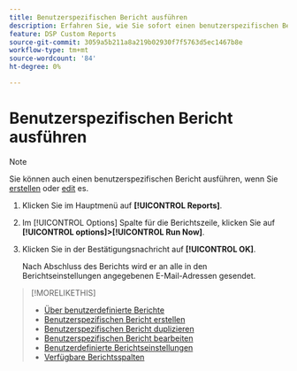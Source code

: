 ```yaml
---
title: Benutzerspezifischen Bericht ausführen
description: Erfahren Sie, wie Sie sofort einen benutzerspezifischen Bericht ausführen.
feature: DSP Custom Reports
source-git-commit: 3059a5b211a8a219b02930f7f5763d5ec1467b8e
workflow-type: tm+mt
source-wordcount: '84'
ht-degree: 0%

---
```


# Benutzerspezifischen Bericht ausführen

>[!NOTE]
>
>Sie können auch einen benutzerspezifischen Bericht ausführen, wenn Sie [erstellen](report-create.md) oder [edit](report-edit.md) es.

1. Klicken Sie im Hauptmenü auf **[!UICONTROL Reports]**.

1. Im [!UICONTROL Options] Spalte für die Berichtszeile, klicken Sie auf **[!UICONTROL options]>[!UICONTROL Run Now]**.

1. Klicken Sie in der Bestätigungsnachricht auf **[!UICONTROL OK]**.

   Nach Abschluss des Berichts wird er an alle in den Berichtseinstellungen angegebenen E-Mail-Adressen gesendet.

>[!MORELIKETHIS]
>
>* [Über benutzerdefinierte Berichte](/help/dsp/reports/report-about.md)
>* [Benutzerspezifischen Bericht erstellen](/help/dsp/reports/report-create.md)
>* [Benutzerspezifischen Bericht duplizieren](/help/dsp/reports/report-copy.md)
>* [Benutzerspezifischen Bericht bearbeiten](/help/dsp/reports/report-edit.md)
>* [Benutzerdefinierte Berichtseinstellungen](/help/dsp/reports/report-settings.md)
>* [Verfügbare Berichtsspalten](/help/dsp/reports/report-columns.md)

